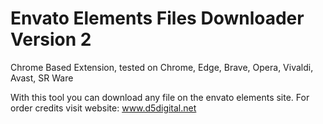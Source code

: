 # Envato Elements Files Downloader Version 2
Chrome Based Extension, tested on Chrome, Edge, Brave, Opera, Vivaldi, Avast, SR Ware

With this tool you can download any file on the envato elements site. For order credits visit website: www.d5digital.net
